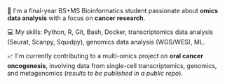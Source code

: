 🚀 I'm a final-year BS+MS Bioinformatics student passionate about **omics data analysis** with a focus on **cancer research**.

💻 My skills: Python, R, Git, Bash, Docker, transcriptomics data analysis (Seurat, Scanpy, Squidpy), genomics data analysis (WGS/WES), ML.

📈 I'm currently contributing to a multi-omics project on **oral cancer oncogenesis**, involving data from single-cell transcriptomics, genomics, and metagenomics (*results to be published in a public repo*).
